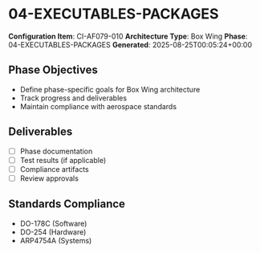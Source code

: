 # 04-EXECUTABLES-PACKAGES

**Configuration Item**: CI-AF079-010
**Architecture Type**: Box Wing
**Phase**: 04-EXECUTABLES-PACKAGES
**Generated**: 2025-08-25T00:05:24+00:00

## Phase Objectives
- Define phase-specific goals for Box Wing architecture
- Track progress and deliverables
- Maintain compliance with aerospace standards

## Deliverables
- [ ] Phase documentation
- [ ] Test results (if applicable)
- [ ] Compliance artifacts
- [ ] Review approvals

## Standards Compliance
- DO-178C (Software)
- DO-254 (Hardware)
- ARP4754A (Systems)

